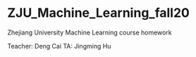 # ZJU_Machine_Learning_fall20
Zhejiang University Machine Learning course homework

Teacher: Deng Cai 
TA: Jingming Hu
